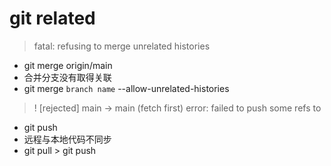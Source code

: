 # git related
> fatal: refusing to merge unrelated histories
- git merge origin/main  
- 合并分支没有取得关联  
- git merge `branch name` --allow-unrelated-histories  
> ! [rejected] main -> main (fetch first) error: failed to push some refs to
- git push
- 远程与本地代码不同步
- git pull > git push

